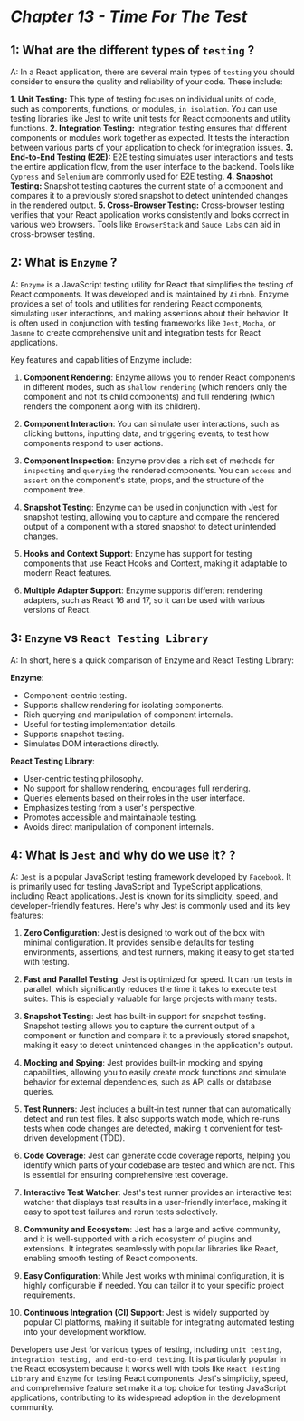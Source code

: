 # _Chapter 13 - Time For The Test_

## 1: What are the different types of `testing` ?

A: In a React application, there are several main types of `testing` you should consider to ensure the quality and reliability of your code. These include:

**1. Unit Testing:**
This type of testing focuses on individual units of code, such as components, functions, or modules, `in isolation`. You can use testing libraries like Jest to write unit tests for React components and utility functions.
**2. Integration Testing:**
Integration testing ensures that different components or modules work together as expected. It tests the interaction between various parts of your application to check for integration issues.
**3. End-to-End Testing (E2E):**
E2E testing simulates user interactions and tests the entire application flow, from the user interface to the backend. Tools like `Cypress` and `Selenium` are commonly used for E2E testing.
**4. Snapshot Testing:**
Snapshot testing captures the current state of a component and compares it to a previously stored snapshot to detect unintended changes in the rendered output.
**5. Cross-Browser Testing:**
Cross-browser testing verifies that your React application works consistently and looks correct in various web browsers. Tools like `BrowserStack` and `Sauce Labs` can aid in cross-browser testing.

## 2: What is `Enzyme` ?

A: `Enzyme` is a JavaScript testing utility for React that simplifies the testing of React components. It was developed and is maintained by `Airbnb`. Enzyme provides a set of tools and utilities for rendering React components, simulating user interactions, and making assertions about their behavior. It is often used in conjunction with testing frameworks like `Jest`, `Mocha`, or `Jasmne` to create comprehensive unit and integration tests for React applications.

Key features and capabilities of Enzyme include:

1. **Component Rendering**: Enzyme allows you to render React components in different modes, such as `shallow rendering` (which renders only the component and not its child components) and full rendering (which renders the component along with its children).

2. **Component Interaction**: You can simulate user interactions, such as clicking buttons, inputting data, and triggering events, to test how components respond to user actions.

3. **Component Inspection**: Enzyme provides a rich set of methods for `inspecting` and `querying` the rendered components. You can `access` and `assert` on the component's state, props, and the structure of the component tree.

4. **Snapshot Testing**: Enzyme can be used in conjunction with Jest for snapshot testing, allowing you to capture and compare the rendered output of a component with a stored snapshot to detect unintended changes.

5. **Hooks and Context Support**: Enzyme has support for testing components that use React Hooks and Context, making it adaptable to modern React features.

6. **Multiple Adapter Support**: Enzyme supports different rendering adapters, such as React 16 and 17, so it can be used with various versions of React.


## 3: `Enzyme` vs `React Testing Library`

A: In short, here's a quick comparison of Enzyme and React Testing Library:

**Enzyme**:
- Component-centric testing.
- Supports shallow rendering for isolating components.
- Rich querying and manipulation of component internals.
- Useful for testing implementation details.
- Supports snapshot testing.
- Simulates DOM interactions directly.

**React Testing Library**:
- User-centric testing philosophy.
- No support for shallow rendering, encourages full rendering.
- Queries elements based on their roles in the user interface.
- Emphasizes testing from a user's perspective.
- Promotes accessible and maintainable testing.
- Avoids direct manipulation of component internals.

## 4: What is `Jest` and why do we use it? ?

A: `Jest` is a popular JavaScript testing framework developed by `Facebook`. It is primarily used for testing JavaScript and TypeScript applications, including React applications. Jest is known for its simplicity, speed, and developer-friendly features. Here's why Jest is commonly used and its key features:

1. **Zero Configuration**: Jest is designed to work out of the box with minimal configuration. It provides sensible defaults for testing environments, assertions, and test runners, making it easy to get started with testing.

2. **Fast and Parallel Testing**: Jest is optimized for speed. It can run tests in parallel, which significantly reduces the time it takes to execute test suites. This is especially valuable for large projects with many tests.

3. **Snapshot Testing**: Jest has built-in support for snapshot testing. Snapshot testing allows you to capture the current output of a component or function and compare it to a previously stored snapshot, making it easy to detect unintended changes in the application's output.

4. **Mocking and Spying**: Jest provides built-in mocking and spying capabilities, allowing you to easily create mock functions and simulate behavior for external dependencies, such as API calls or database queries.

5. **Test Runners**: Jest includes a built-in test runner that can automatically detect and run test files. It also supports watch mode, which re-runs tests when code changes are detected, making it convenient for test-driven development (TDD).

6. **Code Coverage**: Jest can generate code coverage reports, helping you identify which parts of your codebase are tested and which are not. This is essential for ensuring comprehensive test coverage.

7. **Interactive Test Watcher**: Jest's test runner provides an interactive test watcher that displays test results in a user-friendly interface, making it easy to spot test failures and rerun tests selectively.

8. **Community and Ecosystem**: Jest has a large and active community, and it is well-supported with a rich ecosystem of plugins and extensions. It integrates seamlessly with popular libraries like React, enabling smooth testing of React components.

9. **Easy Configuration**: While Jest works with minimal configuration, it is highly configurable if needed. You can tailor it to your specific project requirements.

10. **Continuous Integration (CI) Support**: Jest is widely supported by popular CI platforms, making it suitable for integrating automated testing into your development workflow.

Developers use Jest for various types of testing, including `unit testing, integration testing, and end-to-end testing`. It is particularly popular in the React ecosystem because it works well with tools like `React Testing Library` and `Enzyme` for testing React components. Jest's simplicity, speed, and comprehensive feature set make it a top choice for testing JavaScript applications, contributing to its widespread adoption in the development community.

